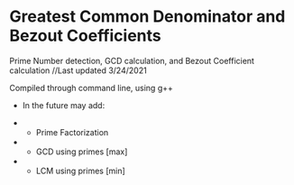 # Greatest Common Denominator and Bezout Coefficients
Prime Number detection, GCD calculation, and Bezout Coefficient calculation
//Last updated 3/24/2021

Compiled through command line, using g++ 

- In the future may add:

- * Prime Factorization

- * GCD using primes [max]

- * LCM using primes [min]
